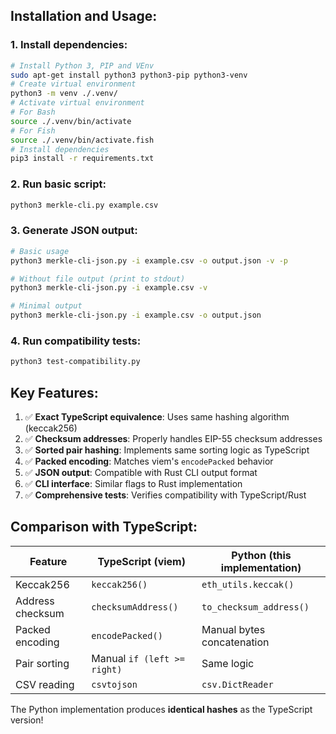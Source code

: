 ## Installation and Usage:

### 1. Install dependencies:
```bash
# Install Python 3, PIP and VEnv
sudo apt-get install python3 python3-pip python3-venv
# Create virtual environment
python3 -m venv ./.venv/
# Activate virtual environment
# For Bash
source ./.venv/bin/activate
# For Fish
source ./.venv/bin/activate.fish
# Install dependencies
pip3 install -r requirements.txt
```

### 2. Run basic script:
```bash
python3 merkle-cli.py example.csv
```

### 3. Generate JSON output:
```bash
# Basic usage
python3 merkle-cli-json.py -i example.csv -o output.json -v -p

# Without file output (print to stdout)
python3 merkle-cli-json.py -i example.csv -v

# Minimal output
python3 merkle-cli-json.py -i example.csv -o output.json
```

### 4. Run compatibility tests:
```bash
python3 test-compatibility.py
```

## Key Features:

1. ✅ **Exact TypeScript equivalence**: Uses same hashing algorithm (keccak256)
2. ✅ **Checksum addresses**: Properly handles EIP-55 checksum addresses
3. ✅ **Sorted pair hashing**: Implements same sorting logic as TypeScript
4. ✅ **Packed encoding**: Matches viem's `encodePacked` behavior
5. ✅ **JSON output**: Compatible with Rust CLI output format
6. ✅ **CLI interface**: Similar flags to Rust implementation
7. ✅ **Comprehensive tests**: Verifies compatibility with TypeScript/Rust

## Comparison with TypeScript:

| Feature | TypeScript (viem) | Python (this implementation) |
|---------|------------------|------------------------------|
| Keccak256 | `keccak256()` | `eth_utils.keccak()` |
| Address checksum | `checksumAddress()` | `to_checksum_address()` |
| Packed encoding | `encodePacked()` | Manual bytes concatenation |
| Pair sorting | Manual `if (left >= right)` | Same logic |
| CSV reading | `csvtojson` | `csv.DictReader` |

The Python implementation produces **identical hashes** as the TypeScript version!
